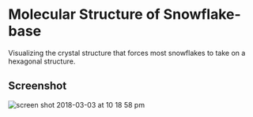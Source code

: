 # Molecular Structure of Snowflake-base
Visualizing the crystal structure that forces most snowflakes to take on a hexagonal structure.

## Screenshot
![screen shot 2018-03-03 at 10 18 58 pm](https://user-images.githubusercontent.com/29472568/36942122-4d5da570-1f31-11e8-9bbb-18c2b085d6c8.png)
